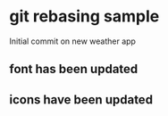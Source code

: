 # git rebasing sample
Initial commit on new weather app

## font has been updated

## icons have been updated